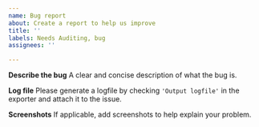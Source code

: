 ```yaml
---
name: Bug report
about: Create a report to help us improve
title: ''
labels: Needs Auditing, bug
assignees: ''

---
```


**Describe the bug**
A clear and concise description of what the bug is.

**Log file**
Please generate a logfile by checking `'Output logfile'` in the exporter and attach it to the issue.

**Screenshots**
If applicable, add screenshots to help explain your problem.
